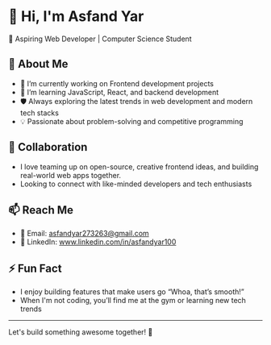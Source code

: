 # 👋 Hi, I'm Asfand Yar  

🚀 Aspiring Web Developer | Computer Science Student 

## 👀 About Me  
- 🔭 I’m currently working on Frontend development projects
- 🌱 I’m learning JavaScript, React, and backend development
- 🛡️ Always exploring the latest trends in web development and modern tech stacks
- 💡 Passionate about problem-solving and competitive programming  

## 💞️ Collaboration  
- I love teaming up on open-source, creative frontend ideas, and building real-world web apps together.
- Looking to connect with like-minded developers and tech enthusiasts 

## 📫 Reach Me  
- 📧 Email: asfandyar273263@gmail.com  
- 💼 LinkedIn: www.linkedin.com/in/asfandyar100
  
## ⚡ Fun Fact  
- I enjoy building features that make users go “Whoa, that’s smooth!”
- When I'm not coding, you’ll find me at the gym or learning new tech trends  

---

Let's build something awesome together! 🚀  
